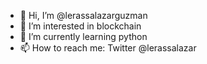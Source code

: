- 👋 Hi, I’m @lerassalazarguzman
- 👀 I’m interested in blockchain
- 🌱 I’m currently learning python
- 📫 How to reach me: Twitter @lerassalazar 

<!---
lerassalazarguzman/lerassalazarguzman is a ✨ special ✨ repository because its `README.md` (this file) appears on your GitHub profile.
You can click the Preview link to take a look at your changes.
--->
